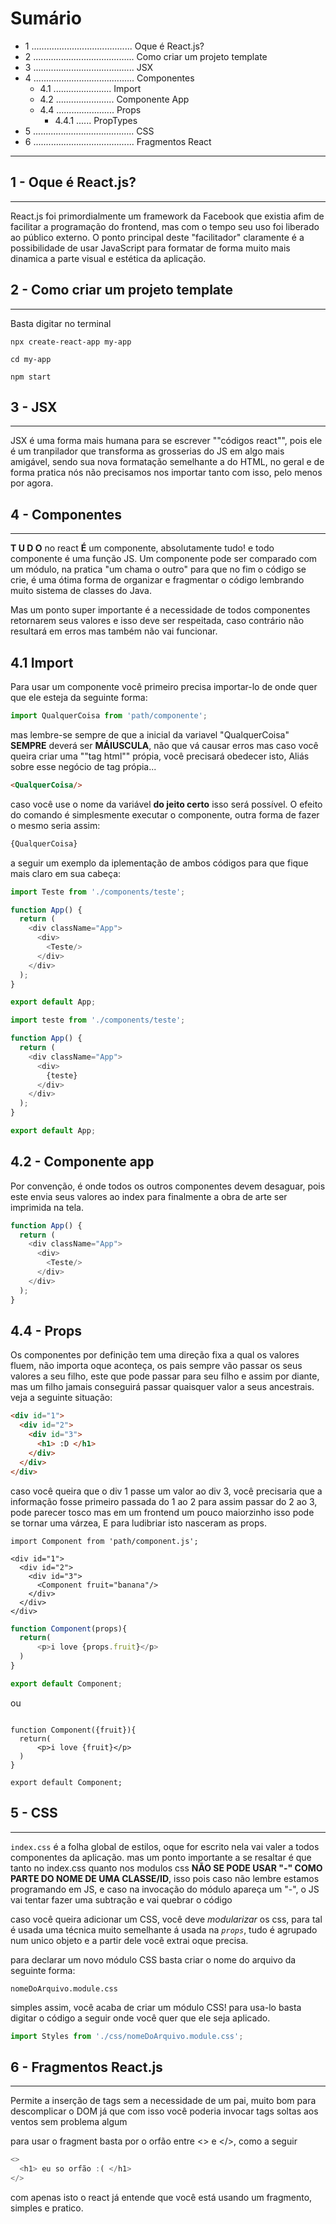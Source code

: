 # Sumário

- 1 ........................................ Oque é React.js?
- 2 ........................................ Como criar um projeto template
- 3 ........................................ JSX
- 4 ........................................ Componentes
   - 4.1 ....................... Import
   - 4.2 ....................... Componente App
   - 4.4 ....................... Props
      - 4.4.1 ...... PropTypes
- 5 ........................................ CSS   
- 6 ........................................ Fragmentos React
---

## 1 - Oque é React.js?
---
React.js foi primordialmente um framework da Facebook que existia afim de facilitar a programação do frontend, mas com o tempo seu uso foi liberado ao público externo. O ponto principal deste "facilitador" claramente é a possibilidade de usar JavaScript para formatar de forma muito mais dinamica a parte visual e estética da aplicação.

## 2 - Como criar um projeto template
---
Basta digitar no terminal

````CMD
npx create-react-app my-app

cd my-app

npm start
````
## 3 - JSX
---
JSX é uma forma mais humana para se escrever ""códigos react"", pois ele é um tranpilador que transforma as grosserias do JS em algo mais amigável, sendo sua nova formatação semelhante a do HTML, no geral e de forma pratica nós não precisamos nos importar tanto com isso, pelo menos por agora.

## 4 - Componentes
---
**T U D O** no react **É** um componente, absolutamente tudo! e todo componente é uma função JS. Um componente pode ser comparado com um módulo, na pratica "um chama o outro" para que no fim o código se crie, é uma ótima forma de organizar e fragmentar o código lembrando muito sistema de classes do Java.

Mas um ponto super importante é a necessidade de todos componentes retornarem seus valores e isso deve ser respeitada, caso contrário não resultará em erros mas também não vai funcionar.

## 4.1 Import
Para usar um componente você primeiro precisa importar-lo de onde quer que ele esteja da seguinte forma:
````js
import QualquerCoisa from 'path/componente';
````
mas lembre-se sempre de que a inicial da variavel "QualquerCoisa" **SEMPRE** deverá ser **MÁIUSCULA**, não que vá causar erros mas caso você queira criar uma ""tag html"" própia, você precisará obedecer isto, Aliás sobre esse negócio de tag própia...

````HTML
<QualquerCoisa/>
````
caso você use o nome da variável **do jeito certo** isso será possível. O efeito do comando é simplesmente executar o componente, outra forma de fazer o mesmo seria assim:
````HTML
{QualquerCoisa}
````
a seguir um exemplo da iplementação de ambos códigos para que fique mais claro em sua cabeça:
````js
import Teste from './components/teste';

function App() {
  return (
    <div className="App">
      <div>
        <Teste/> 
      </div>
    </div>
  );
}

export default App;
````
````js
import teste from './components/teste';

function App() {
  return (
    <div className="App">
      <div>
        {teste}
      </div>
    </div>
  );
}

export default App;
````

## 4.2 - Componente app
Por convenção, é onde todos os outros componentes devem desaguar, pois este envia seus valores ao index para finalmente a obra de arte ser imprimida na tela.

`````js
function App() {
  return (
    <div className="App">
      <div>
        <Teste/>
      </div>
    </div>
  );
}
``````

## 4.4 - Props

Os componentes por definição tem uma direção fixa a qual os valores fluem, não importa oque aconteça, os pais sempre vão passar os seus valores a seu filho, este que pode passar para seu filho e assim por diante, mas um filho jamais conseguirá passar quaisquer valor a seus ancestrais. veja a seguinte situação:
````HTML
<div id="1">
  <div id="2">
    <div id="3">
      <h1> :D </h1>
    </div>
  </div>
</div>      
````
caso você queira que o div 1 passe um valor ao div 3, você precisaria que a informação fosse primeiro passada do 1 ao 2 para assim passar do 2 ao 3, pode parecer tosco mas em um frontend um pouco maiorzinho isso pode se tornar uma várzea, E para ludibriar isto nasceram as props. 

````JS
import Component from 'path/component.js';

<div id="1">
  <div id="2">
    <div id="3">
      <Component fruit="banana"/>
    </div>
  </div>
</div>      
````
````js
function Component(props){
  return(
      <p>i love {props.fruit}</p>
  )
}

export default Component;
````
ou
````JS

function Component({fruit}){
  return(
      <p>i love {fruit}</p>
  )
}

export default Component;
````
## 5 - CSS
----
`index.css` é a folha global de estilos, oque for escrito nela vai valer a todos componentes da aplicação. mas um ponto importante a se resaltar é que tanto no index.css quanto nos modulos css **NÃO SE PODE USAR "-" COMO PARTE DO NOME DE UMA CLASSE/ID**, isso pois caso não lembre estamos programando em JS, e caso na invocação do módulo apareça um "-", o JS vai tentar fazer uma subtração e vai quebrar o código

caso você queira adicionar um CSS, você deve _modularizar_ os css, para tal é usada uma técnica muito semelhante á usada na *_`props`_*, tudo é agrupado num unico objeto e a partir dele você extrai oque precisa.

para declarar um novo módulo CSS basta criar o nome do arquivo da seguinte forma:
````
nomeDoArquivo.module.css
````
simples assim, você acaba de criar um módulo CSS! para usa-lo basta digitar o código a seguir onde você quer que ele seja aplicado.
````js
import Styles from './css/nomeDoArquivo.module.css';
````

## 6 - Fragmentos React.js
-----
Permite a inserção de tags sem a necessidade de um pai, muito bom para descomplicar o DOM já que com isso você poderia invocar tags soltas aos ventos sem problema algum

para usar o fragment basta por o orfão entre <> e </>, como a seguir
````js
<>
  <h1> eu so orfão :( </h1>
</>
````
com apenas isto o react já entende que você está usando um fragmento, simples e pratico.
